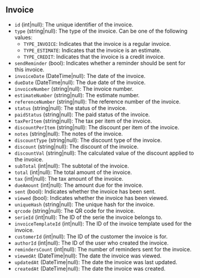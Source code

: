 Invoice
-------
*   `id` (int|null): The unique identifier of the invoice.
*   `type` (string|null): The type of the invoice. Can be one of the following values:
    *   `TYPE_INVOICE`: Indicates that the invoice is a regular invoice.
    *   `TYPE_ESTIMATE`: Indicates that the invoice is an estimate.
    *   `TYPE_CREDIT`: Indicates that the invoice is a credit invoice.
*   `sendReminder` (bool): Indicates whether a reminder should be sent for this invoice.
*   `invoiceDate` (DateTime|null): The date of the invoice.
*   `dueDate` (DateTime|null): The due date of the invoice.
*   `invoiceNumber` (string|null): The invoice number.
*   `estimateNumber` (string|null): The estimate number.
*   `referenceNumber` (string|null): The reference number of the invoice.
*   `status` (string|null): The status of the invoice.
*   `paidStatus` (string|null): The paid status of the invoice.
*   `taxPerItem` (string|null): The tax per item of the invoice.
*   `discountPerItem` (string|null): The discount per item of the invoice.
*   `notes` (string|null): The notes of the invoice.
*   `discountType` (string|null): The discount type of the invoice.
*   `discount` (string|null): The discount of the invoice.
*   `discountVal` (string|null): The calculated value of the discount applied to the invoice.
*   `subTotal` (int|null): The subtotal of the invoice.
*   `total` (int|null): The total amount of the invoice.
*   `tax` (int|null): The tax amount of the invoice.
*   `dueAmount` (int|null): The amount due for the invoice.
*   `sent` (bool): Indicates whether the invoice has been sent.
*   `viewed` (bool): Indicates whether the invoice has been viewed.
*   `uniqueHash` (string|null): The unique hash for the invoice.
*   `qrcode` (string|null): The QR code for the invoice.
*   `serieId` (int|null): The ID of the serie the invoice belongs to.
*   `invoiceTemplateId` (int|null): The ID of the invoice template used for the invoice.
*   `customerId` (int|null): The ID of the customer the invoice is for.
*   `authorId` (int|null): The ID of the user who created the invoice.
*   `remindersCount` (int|null): The number of reminders sent for the invoice.
*   `viewedAt` (DateTime|null): The date the invoice was viewed.
*   `updatedAt` (DateTime|null): The date the invoice was last updated.
*  `createdAt` (DateTime|null): The date the invoice was created.

